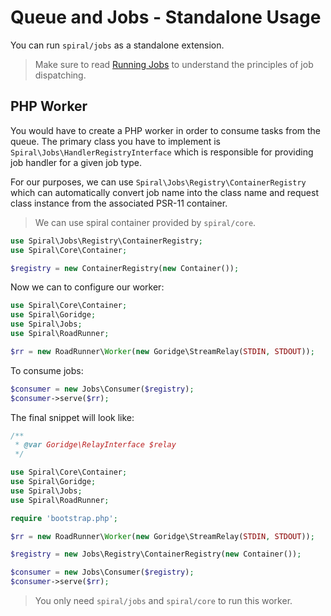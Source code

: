 # Queue and Jobs - Standalone Usage
You can run `spiral/jobs` as a standalone extension. 

> Make sure to read [Running Jobs](/queue/jobs.md) to understand the principles of job dispatching.

## PHP Worker
You would have to create a PHP worker in order to consume tasks from the queue. The primary class you have to implement is 
`Spiral\Jobs\HandlerRegistryInterface` which is responsible for providing job handler for a given job type.

For our purposes, we can use `Spiral\Jobs\Registry\ContainerRegistry` which can automatically convert job name into the class
name and request class instance from the associated PSR-11 container.

> We can use spiral container provided by `spiral/core`.

```php
use Spiral\Jobs\Registry\ContainerRegistry;
use Spiral\Core\Container;

$registry = new ContainerRegistry(new Container());
```

Now we can to configure our worker:

```php
use Spiral\Core\Container;
use Spiral\Goridge;
use Spiral\Jobs;
use Spiral\RoadRunner;

$rr = new RoadRunner\Worker(new Goridge\StreamRelay(STDIN, STDOUT));
```

To consume jobs:

```php
$consumer = new Jobs\Consumer($registry);
$consumer->serve($rr);
```

The final snippet will look like:

```php
/**
 * @var Goridge\RelayInterface $relay
 */

use Spiral\Core\Container;
use Spiral\Goridge;
use Spiral\Jobs;
use Spiral\RoadRunner;

require 'bootstrap.php';

$rr = new RoadRunner\Worker(new Goridge\StreamRelay(STDIN, STDOUT));

$registry = new Jobs\Registry\ContainerRegistry(new Container());

$consumer = new Jobs\Consumer($registry);
$consumer->serve($rr);
```

> You only need `spiral/jobs` and `spiral/core` to run this worker.